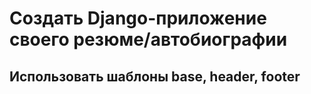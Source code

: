 
# **Создать Django-приложение своего резюме/автобиографии**

## Использовать шаблоны base, header, footer